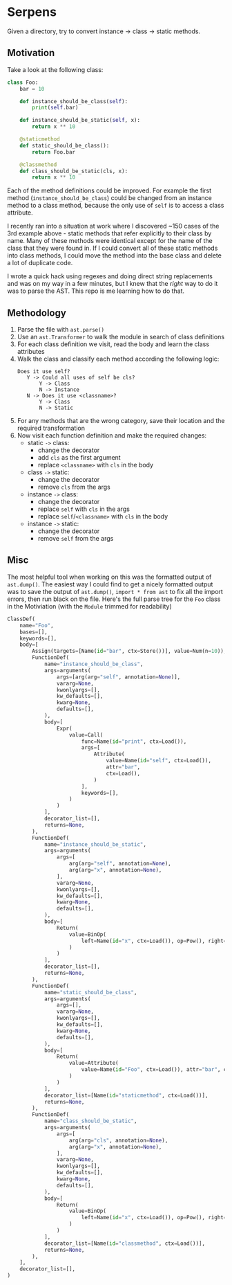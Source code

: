 # Serpens
Given a directory, try to convert instance -> class -> static methods.

## Motivation
Take a look at the following class:
```python
class Foo:
    bar = 10

    def instance_should_be_class(self):
        print(self.bar)

    def instance_should_be_static(self, x):
        return x ** 10

    @staticmethod
    def static_should_be_class():
        return Foo.bar

    @classmethod
    def class_should_be_static(cls, x):
        return x ** 10
```

Each of the method definitions could be improved.  For example the first method (`instance_should_be_class`) could 
be changed from an instance method to a class method, because the only use of `self` is to access a class attribute.

I recently ran into a situation at work where I discovered ~150 cases of the 3rd example above - static methods that 
refer explicitly to their class by name.  Many of these methods were identical except for the name of the class that 
they were found in.  If I could convert all of these static methods into class methods, I could move the method into 
the base class and delete a lot of duplicate code.

I wrote a quick hack using regexes and doing direct string replacements and was on my way in a few minutes, but I knew 
that the *right* way to do it was to parse the AST.  This repo is me learning how to do that.
 
## Methodology
1) Parse the file with `ast.parse()`
2) Use an `ast.Transformer` to walk the module in search of class definitions
3) For each class definition we visit, read the body and learn the class attributes
4) Walk the class and classify each method according the following logic:
     ```
    Does it use self?
        Y -> Could all uses of self be cls?
            Y -> Class
            N -> Instance
        N -> Does it use <classname>?
            Y -> Class
            N -> Static
    ```
5) For any methods that are the wrong category, save their location and the required transformation
6) Now visit each function definition and make the required changes:
    - static `->` class: 
        - change the decorator
        - add `cls` as the first argument
        - replace `<classname>` with `cls` in the body
    - class `->` static:
        - change the decorator
        - remove `cls` from the args
    - instance `->` class:
        - change the decorator
        - replace `self` with `cls` in the args
        - replace `self`/`<classname>` with `cls` in the body
    - instance `->` static:
        - change the decorator
        - remove `self` from the args


## Misc
The most helpful tool when working on this was the formatted output of `ast.dump()`.  The easiest way I could find to 
get a nicely formatted output was to save the output of `ast.dump()`, `import * from ast` to fix all the import errors,
then run black on the file.  Here's the full parse tree for the `Foo` class in the Motiviation (with the `Module` 
trimmed for readability)
```python
ClassDef(
    name="Foo",
    bases=[],
    keywords=[],
    body=[
        Assign(targets=[Name(id="bar", ctx=Store())], value=Num(n=10)),
        FunctionDef(
            name="instance_should_be_class",
            args=arguments(
                args=[arg(arg="self", annotation=None)],
                vararg=None,
                kwonlyargs=[],
                kw_defaults=[],
                kwarg=None,
                defaults=[],
            ),
            body=[
                Expr(
                    value=Call(
                        func=Name(id="print", ctx=Load()),
                        args=[
                            Attribute(
                                value=Name(id="self", ctx=Load()),
                                attr="bar",
                                ctx=Load(),
                            )
                        ],
                        keywords=[],
                    )
                )
            ],
            decorator_list=[],
            returns=None,
        ),
        FunctionDef(
            name="instance_should_be_static",
            args=arguments(
                args=[
                    arg(arg="self", annotation=None),
                    arg(arg="x", annotation=None),
                ],
                vararg=None,
                kwonlyargs=[],
                kw_defaults=[],
                kwarg=None,
                defaults=[],
            ),
            body=[
                Return(
                    value=BinOp(
                        left=Name(id="x", ctx=Load()), op=Pow(), right=Num(n=10)
                    )
                )
            ],
            decorator_list=[],
            returns=None,
        ),
        FunctionDef(
            name="static_should_be_class",
            args=arguments(
                args=[],
                vararg=None,
                kwonlyargs=[],
                kw_defaults=[],
                kwarg=None,
                defaults=[],
            ),
            body=[
                Return(
                    value=Attribute(
                        value=Name(id="Foo", ctx=Load()), attr="bar", ctx=Load()
                    )
                )
            ],
            decorator_list=[Name(id="staticmethod", ctx=Load())],
            returns=None,
        ),
        FunctionDef(
            name="class_should_be_static",
            args=arguments(
                args=[
                    arg(arg="cls", annotation=None),
                    arg(arg="x", annotation=None),
                ],
                vararg=None,
                kwonlyargs=[],
                kw_defaults=[],
                kwarg=None,
                defaults=[],
            ),
            body=[
                Return(
                    value=BinOp(
                        left=Name(id="x", ctx=Load()), op=Pow(), right=Num(n=10)
                    )
                )
            ],
            decorator_list=[Name(id="classmethod", ctx=Load())],
            returns=None,
        ),
    ],
    decorator_list=[],
)
```
